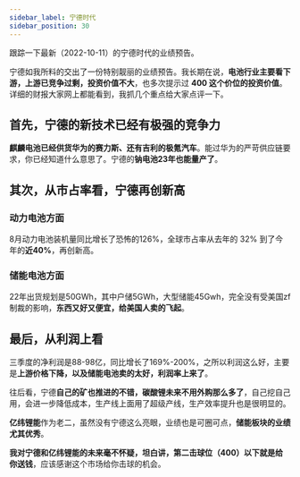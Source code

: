 ```yaml
---
sidebar_label: 宁德时代
sidebar_position: 30
---
```



跟踪一下最新（2022-10-11）的宁德时代的业绩预告。

宁德如我所料的交出了一份特别靓丽的业绩预告。我长期在说，**电池行业主要看下游，上游已竞争过剩，投资价值不大**，也多次提示过 **400 这个价位的投资价值**。详细的财报大家网上都能看到，我抓几个重点给大家点评一下。

## 首先，宁德的新技术已经有极强的竞争力

**麒麟电池已经供货华为的赛力斯、还有吉利的极氪汽车**。能过华为的严苛供应链要求，你已经知道什么意思了。宁德的**钠电池23年也能量产了**。

## 其次，从市占率看，宁德再创新高

### 动力电池方面

8月动力电池装机量同比增长了恐怖的126%，全球市占率从去年的 32% 到了今年的**近40%**，再创新高。

### 储能电池方面

22年出货规划是50GWh，其中户储5GWh，大型储能45Gwh，完全没有受美国zf制裁的影响，**东西又好又便宜，给美国人卖的飞起**。

## 最后，从利润上看

三季度的净利润是88-98亿，同比增长了169%-200%，之所以利润这么好，主要是**上游价格下降，以及储能电池卖的太好，利润率上来了**。

往后看，宁德**自己的矿也推进的不错，碳酸锂未来不用外购那么多了**，自己挖自己用，会进一步降低成本，生产线上面用了超级产线，生产效率提升也是很明显的。

**亿纬锂能**作为老二，虽然没有宁德这么亮眼，业绩也是可圈可点，**储能板块的业绩尤其优秀**。

**我对宁德和亿纬锂能的未来毫不怀疑，坦白讲，第二击球位（400）以下就是给你送钱**，应该感谢这个市场给你击球的机会。
